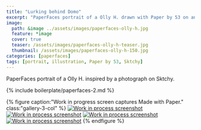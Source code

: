 ```yaml
---
title: "Lurking behind Domo"
excerpt: "PaperFaces portrait of a Olly H. drawn with Paper by 53 on an iPad."
image: 
  path: &image ../assets/images/paperfaces-olly-h.jpg 
  feature: *image
  cover: true
  teaser: /assets/images/paperfaces-olly-h-teaser.jpg
  thumbnail: /assets/images/paperfaces-olly-h-150.jpg
categories: [paperfaces]
tags: [portrait, illustration, Paper by 53, Sktchy]
---
```


PaperFaces portrait of a Olly H. inspired by a photograph on Sktchy.

{% include boilerplate/paperfaces-2.md %}

{% figure caption:"Work in progress screen captures Made with Paper." class:"gallery-3-col" %}
[![Work in process screenshot](/assets/images/paperfaces-olly-h-process-1-600.jpg)](/assets/images/paperfaces-olly-h-process-1-lg.jpg) [![Work in process screenshot](/assets/images/paperfaces-olly-h-process-2-600.jpg)](/assets/images/paperfaces-olly-h-process-2-lg.jpg) [![Work in process screenshot](/assets/images/paperfaces-olly-h-process-3-600.jpg)](/assets/images/paperfaces-olly-h-process-3-lg.jpg) [![Work in process screenshot](/assets/images/paperfaces-olly-h-process-4-600.jpg)](/assets/images/paperfaces-olly-h-process-4-lg.jpg)
{% endfigure %}
